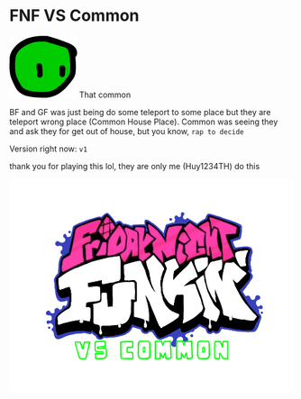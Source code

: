 # FNF VS Common
![](./art/icon-common.png)
That common

BF and GF was just being do some teleport to some place but they are teleport wrong place (Common House Place). Common was seeing they and ask they for get out of house, but you know, `rap to decide`

Version right now: `v1`

thank you for playing this lol, they are only me (Huy1234TH) do this

![](./art/logo.png)